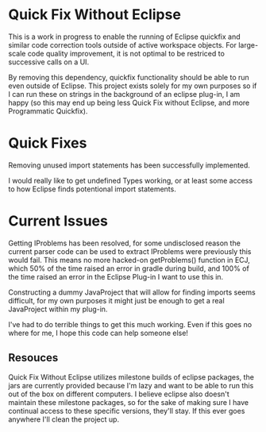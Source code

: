 # Quick Fix Without Eclipse

This is a work in progress to enable the running of Eclipse quickfix and similar code correction tools outside of active workspace objects. For large-scale code quality improvement, it is not optimal to be restriced to successive calls on a UI. 

By removing this dependency, quickfix functionality should be able to run even outside of Eclipse. This project exists solely for my own purposes so if I can run these on strings in the background of an eclipse plug-in, I am happy (so this may end up being less Quick Fix without Eclipse, and more Programmatic Quickfix). 

# Quick Fixes

Removing unused import statements has been successfully implemented. 

I would really like to get undefined Types working, or at least some access to how Eclipse finds potentional import statements.

# Current Issues

Getting IProblems has been resolved, for some undisclosed reason the current parser code can be used to extract IProblems were previously this would fail. This means no more hacked-on getProblems() function in ECJ, which 50% of the time raised an error in gradle during build, and 100% of the time raised an error in the Eclipse Plug-in I want to use this in.

Constructing a dummy JavaProject that will allow for finding imports seems difficult, for my own purposes it might just be enough to get a real JavaProject within my plug-in.

I've had to do terrible things to get this much working. Even if this goes no where for me, I hope this code can help someone else! 

## Resouces

Quick Fix Without Eclipse utilizes milestone builds of eclipse packages, the jars are currently provided because I'm lazy and want to be able to run this out of the box on different computers. I believe eclipse also doesn't maintain these milestone packages, so for the sake of making sure I have continual access to these specific versions, they'll stay. If this ever goes anywhere I'll clean the project up.


